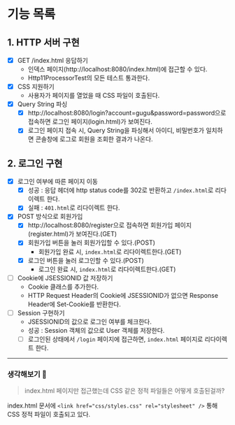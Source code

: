 # 기능 목록

## 1. HTTP 서버 구현

- [x] GET /index.html 응답하기
    - 인덱스 페이지(http://localhost:8080/index.html)에 접근할 수 있다.
    - Http11ProcessorTest의 모든 테스트 통과한다.
- [x] CSS 지원하기
    - 사용자가 페이지를 열었을 때 CSS 파일이 호출된다.
- [x] Query String 파싱
    - [x] http://localhost:8080/login?account=gugu&password=password으로 접속하면 로그인 페이지(login.html)가 보여진다.
    - [x] 로그인 페이지 접속 시, Query String을 파싱해서 아이디, 비밀번호가 일치하면 콘솔창에 로그로 회원을 조회한 결과가 나온다.

## 2. 로그인 구현

- [x] 로그인 여부에 따른 페이지 이동
    - [x] 성공 : 응답 헤더에 http status code를 302로 반환하고 `/index.html`로 리다이렉트 한다.
    - [x] 실패 : `401.html`로 리다이렉트 한다.
- [x] POST 방식으로 회원가입
    - [x] http://localhost:8080/register으로 접속하면 회원가입 페이지(register.html)가 보여진다.(GET)
    - [x] 회원가입 버튼을 눌러 회원가입할 수 있다.(POST)
        - 회원가입 완료 시, `index.html`로 리다이렉트한다.(GET)
    - [x] 로그인 버튼을 눌러 로그인할 수 있다.(POST)
        - 로그인 완료 시, `index.html`로 리다이렉트한다.(GET)
- [ ] Cookie에 JSESSIONID 값 저장하기
    - Cookie 클래스를 추가한다.
    - HTTP Request Header의 Cookie에 JSESSIONID가 없으면 Response Header에 Set-Cookie를 반환한다.
- [ ] Session 구현하기
    - JSESSIONID의 값으로 로그인 여부를 체크한다.
    - 성공 : Session 객체의 값으로 User 객체를 저장한다.
    - [ ] 로그인된 상태에서 `/login` 페이지에 접근하면, `index.html` 페이지로 리다이렉트 한다.

---

### 생각해보기 🤔

> index.html 페이지만 접근했는데 CSS 같은 정적 파일들은 어떻게 호출된걸까?

index.html 문서에 `<link href="css/styles.css" rel="stylesheet" />` 통해 CSS 정적 파일이 호출되고 있다.

